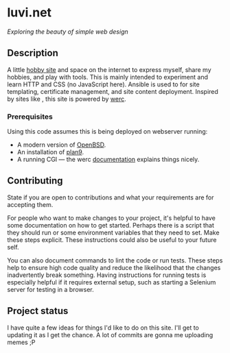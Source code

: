 # luvi.net

_Exploring the beauty of simple web design_

## Description

A little [hobby site](https://luvi.net/) and space on the internet to express myself, share my hobbies, and play with tools. This is mainly intended to experiment and learn HTTP and CSS (no JavaScript here). Ansible is used to for site templating, certificate management, and site content deployment. Inspired by sites like [](https://cat-v.org/), this site is powered by [werc]().

### Prerequisites

Using this code assumes this is being deployed on webserver running:

- A modern version of [OpenBSD](https://oepnbsd.org/).
- An installation of [plan9](https://9fans.github.io/plan9port/).
- A running CGI &mdash; the werc [documentation](https://werc.cat-v.org/docs/web-server-setup/) explains things nicely.

## Contributing
State if you are open to contributions and what your requirements are for accepting them.

For people who want to make changes to your project, it's helpful to have some documentation on how to get started. Perhaps there is a script that they should run or some environment variables that they need to set. Make these steps explicit. These instructions could also be useful to your future self.

You can also document commands to lint the code or run tests. These steps help to ensure high code quality and reduce the likelihood that the changes inadvertently break something. Having instructions for running tests is especially helpful if it requires external setup, such as starting a Selenium server for testing in a browser.

## Project status

I have quite a few ideas for things I'd like to do on this site. I'll get to updating it as I get the chance. A lot of commits are gonna me uploading memes ;P
